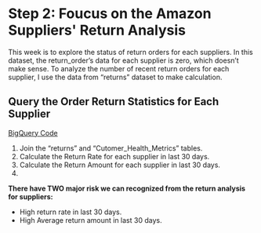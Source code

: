 # Step 2: Foucus on the Amazon Suppliers' Return Analysis
This week is to explore the status of return orders for each suppliers. In this dataset, the return_order’s data for each supplier is zero, which doesn’t make sense. To analyze the number of recent return orders for each supplier, I use the data from “returns” dataset to make calculation.
## Query the Order Return Statistics for Each Supplier
[BigQuery Code](https://github.com/wz2392/nyu-itp-spring23-payability/blob/main/Sprint%203/customer_health_metrics/30days_return_analysis.sql)
1. Join the “returns” and “Cutomer_Health_Metrics” tables. <br>
2. Calculate the Return Rate for each supplier in last 30 days.<br>
3. Calculate the Return Amount for each supplier in last 30 days.<br>
4. 
**There have TWO major risk we can recognized from the return analysis for suppliers:**
- High return rate in last 30 days.
- High Average return amount in last 30 days.


